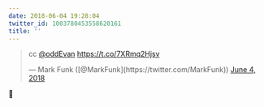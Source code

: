 ```yaml
---
date: 2018-06-04 19:28:04
twitter_id: 1003780453558620161
title: ''
---
```


<blockquote class="twitter-tweet"><p lang="und" dir="ltr">cc <a href="https://twitter.com/oddEvan?ref_src=twsrc%5Etfw">@oddEvan</a> <a href="https://t.co/7XRmq2Hjsv">https://t.co/7XRmq2Hjsv</a></p>&mdash; Mark Funk ([@MarkFunk](https://twitter.com/MarkFunk)) <a href="https://twitter.com/MarkFunk/status/1003780313976221697?ref_src=twsrc%5Etfw">June 4, 2018</a></blockquote>
<script async src="https://platform.twitter.com/widgets.js" charset="utf-8"></script>

👀
